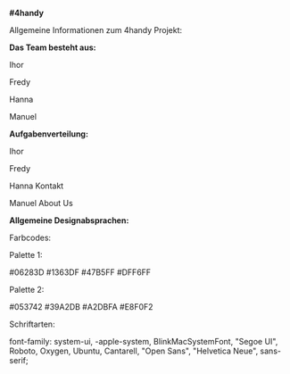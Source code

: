 **#4handy**

Allgemeine Informationen zum 4handy Projekt:

**Das Team besteht aus:**

Ihor

Fredy

Hanna

Manuel


**Aufgabenverteilung:**

Ihor

Fredy

Hanna Kontakt

Manuel About Us


**Allgemeine Designabsprachen:**

Farbcodes:

Palette 1:

#06283D
#1363DF
#47B5FF
#DFF6FF

Palette 2:

#053742
#39A2DB
#A2DBFA
#E8F0F2


Schriftarten:

font-family: system-ui, -apple-system, BlinkMacSystemFont, "Segoe UI", Roboto, Oxygen, Ubuntu, Cantarell, "Open Sans", "Helvetica Neue", sans-serif;
